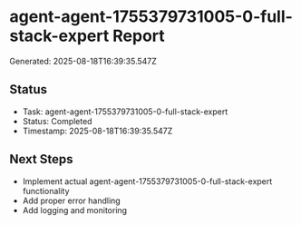 # agent-agent-1755379731005-0-full-stack-expert Report

Generated: 2025-08-18T16:39:35.547Z

## Status
- Task: agent-agent-1755379731005-0-full-stack-expert
- Status: Completed
- Timestamp: 2025-08-18T16:39:35.547Z

## Next Steps
- Implement actual agent-agent-1755379731005-0-full-stack-expert functionality
- Add proper error handling
- Add logging and monitoring
